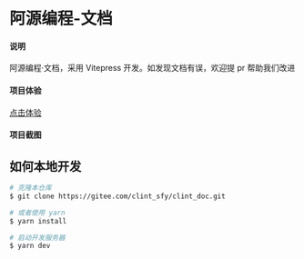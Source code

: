 # 阿源编程-文档

#### 说明
阿源编程·文档，采用 Vitepress 开发。如发现文档有误，欢迎提 pr 帮助我们改进

#### 项目体验
 [点击体验]()

#### 项目截图

## 如何本地开发
```bash
# 克隆本仓库
$ git clone https://gitee.com/clint_sfy/clint_doc.git

# 或者使用 yarn
$ yarn install

# 启动开发服务器
$ yarn dev
```